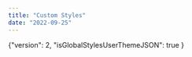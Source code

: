 ```yaml
---
title: "Custom Styles"
date: "2022-09-25"
---
```


{"version": 2, "isGlobalStylesUserThemeJSON": true }
